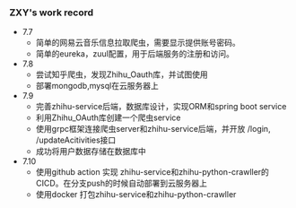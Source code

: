 ### ZXY's work record

- 7.7 
  - 简单的网易云音乐信息拉取爬虫，需要显示提供账号密码。
  - 简单的eureka，zuul配置，用于后端服务的注册和访问。
- 7.8 
  - 尝试知乎爬虫，发现Zhihu_Oauth库，并试图使用
  - 部署mongodb,mysql在云服务器上
- 7.9
  - 完善zhihu-service后端，数据库设计，实现ORM和spring boot service
  - 利用Zhihu_OAuth库创建一个爬虫service
  - 使用grpc框架连接爬虫server和zhihu-service后端，并开放 /login, /updateAcitivities接口
  - 成功将用户数据存储在数据库中
- 7.10 
  - 使用github action 实现 zhihu-service和zhihu-python-crawller的CICD。在分支push的时候自动部署到云服务器上
  - 使用docker 打包zhihu-service和zhihu-python-crawller